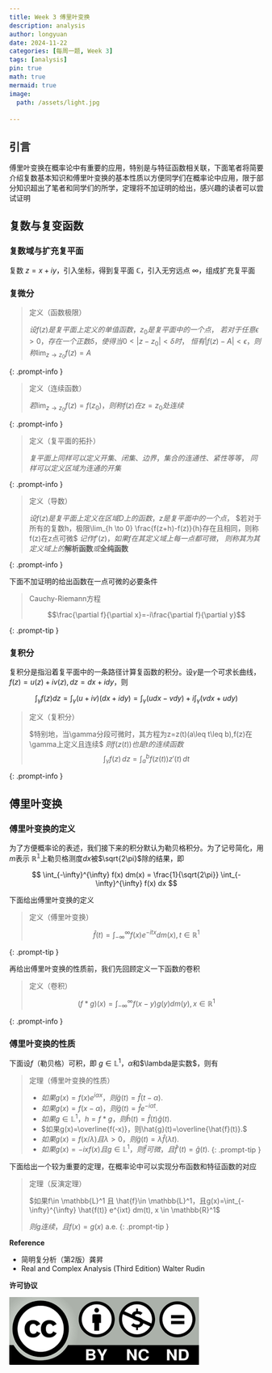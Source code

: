 ```yaml
---
title: Week 3 傅里叶变换
description: analysis
author: longyuan
date: 2024-11-22
categories: [每周一题, Week 3]
tags: [analysis]
pin: true
math: true
mermaid: true
image:
  path: /assets/light.jpg

---
```


## 引言
傅里叶变换在概率论中有重要的应用，特别是与特征函数相关联，下面笔者将简要介绍复数基本知识和傅里叶变换的基本性质以方便同学们在概率论中应用，限于部分知识超出了笔者和同学们的所学，定理将不加证明的给出，感兴趣的读者可以尝试证明

## 复数与复变函数
### 复数域与扩充复平面
复数 $z=x+iy$，引入坐标，得到复平面 $\mathbb{C}$，引入无穷远点 $\infty$，组成扩充复平面
### 复微分

> 定义（函数极限）
> 
> $设f(z)是复平面上定义的单值函数，z_0是复平面中的一个点$，
> $若对于任意\epsilon > 0 ，存在一个正数\delta，使得当 0 < |z - z_0| < \delta 时$，
> $恒有|f(z) - A| < \epsilon，则称\lim_{z \to z_0} f(z) = A$
> 
{: .prompt-info }


> 定义（连续函数）
> 
> $若\lim_{z \to z_0} f(z) = f(z_0)，则称f(z)在z=z_0处连续$
>  
{: .prompt-info }

> 定义（复平面的拓扑）
> 
> $复平面上同样可以定义开集、闭集、边界，集合的连通性、紧性等等$，
> $同样可以定义区域为连通的开集$
>
{: .prompt-info }

> 定义（导数）
> 
> $设f(z)是复平面上定义在区域D上的函数，z是复平面中的一个点$，
> $若对于所有的复数h，极限\lim_{h \to 0} \frac{f(z+h)-f(z)}{h}存在且相同，则称f(z)在z点可微$
> $记作f'(z)，如果f在其定义域上每一点都可微$，
> $则称其为其定义域上的\textbf{解析函数}或\textbf{全纯函数}$
> 
{: .prompt-info }

下面不加证明的给出函数在一点可微的必要条件

> Cauchy-Riemann方程
> 
> $$\frac{\partial f}{\partial x}=-i\frac{\partial f}{\partial y}$$
> 
{: .prompt-tip }

### 复积分

复积分是指沿着复平面中的一条路径计算复函数的积分。设$\gamma$是一个可求长曲线，
$f(z)=u(z)+iv(z),dz=dx+idy$，则

$$
\int_{\gamma} f(z) dz = \int_{\gamma}(u+iv)(dx+idy)=\int_{\gamma}(udx-vdy)+i\int_{\gamma}(vdx+udy)
$$

> 定义（复积分）
> 
> $特别地，当\gamma分段可微时，其方程为z=z(t)(a\leq t\leq b),f(z)在\gamma上定义且连续$
> $则f(z(t))也是t的连续函数$
> $$\int_{\gamma} f(z) \, dz = \int_{a}^{b} f(z(t)) z'(t) \, dt$$
> 
{: .prompt-info }


## 傅里叶变换
### 傅里叶变换的定义
为了方便概率论的表述，我们接下来的积分默认为勒贝格积分。为了记号简化，用$m$表示 $\mathbb{R^1}$上勒贝格测度$dx$被$\sqrt{2\pi}$除的结果，即

$$
\int_{-\infty}^{\infty} f(x) dm(x) = \frac{1}{\sqrt{2\pi}} \int_{-\infty}^{\infty} f(x) dx
$$

下面给出傅里叶变换的定义

> 定义（傅里叶变换）
> 
> $$\hat{f}(t) = \int_{-\infty}^{\infty} f(x) e^{-itx} dm(x), t \in \mathbb{R}^1
> $$
>
{: .prompt-tip }

再给出傅里叶变换的性质前，我们先回顾定义一下函数的卷积

> 定义（卷积）
> 
> $$(f*g)(x) = \int_{-\infty}^{\infty} f(x-y) g(y) dm(y), x \in \mathbb{R}^1
> $$
>
{: .prompt-info }

### 傅里叶变换的性质
下面设$f$（勒贝格）可积，即 $g\in \mathbb{L}^1$，$\alpha$和$\lambda是实数$，则有

> 定理（傅里叶变换的性质）
> 
> * $如果g(x)=f(x)e^{i\alpha x}，则\hat{g}(t)=\hat{f}(t-\alpha).$
> * $如果g(x)=f(x-\alpha)，则\hat{g}(t)=\hat{f}e^{-i\alpha t}.$
> * $如果g\in \mathbb{L}^1，h=f*g，则\hat{h}(t)=\hat{f}(t)\hat{g}(t).$
> * $如果g(x)=\overline{f(-x)}，则\hat{g}(t)=\overline{\hat{f}(t)}.$
> * $如果g(x)=f(x/\lambda)且\lambda>0，则\hat{g}(t)=\lambda\hat{f}(\lambda t).$
> * $如果g(x)=-ixf(x)且g\in \mathbb{L}^1，则\hat{f}可微，且\hat{f}'(t)=\hat{g}(t).$
{: .prompt-tip }

下面给出一个较为重要的定理，在概率论中可以实现分布函数和特征函数的对应

> 定理（反演定理）
> 
> $如果f\in \mathbb{L}^1 且 \hat{f}\in \mathbb{L}^1，且g(x)=\int_{-\infty}^{\infty} \hat{f(t)} e^{ixt} dm(t), x \in \mathbb{R}^1$ 
> 
> $则 g 连续，且f(x)=g(x)$ a.e.
{: .prompt-tip }

**Reference**
* 简明复分析（第2版）龚昇
* Real and Complex Analysis (Third Edition) Walter Rudin

**许可协议**


![alt text](../assets/ccbyncnd.png)
